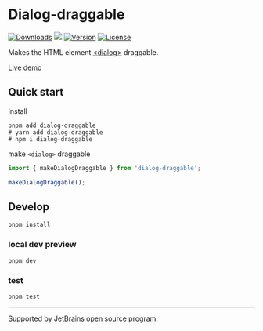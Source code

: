 # Dialog-draggable

<p>
  <a href="https://npmcharts.com/compare/dialog-draggable?minimal=true"><img src="https://img.shields.io/npm/dm/dialog-draggable.svg?sanitize=true" alt="Downloads"></a>
  <a href="https://www.jsdelivr.com/package/npm/dialog-draggable"><img src="https://data.jsdelivr.com/v1/package/npm/dialog-draggable/badge" ></a>
  <a href="https://www.npmjs.com/package/dialog-draggable"><img src="https://img.shields.io/npm/v/dialog-draggable.svg?sanitize=true" alt="Version"></a>
  <a href="https://www.npmjs.com/package/dialog-draggable"><img src="https://img.shields.io/npm/l/dialog-draggable.svg?sanitize=true" alt="License"></a>
</p>


Makes the HTML element [\<dialog\>] draggable.

[Live demo](https://naeemo.github.io/dialog-draggable)

## Quick start

Install

```shell
pnpm add dialog-draggable
# yarn add dialog-draggable
# npm i dialog-draggable
```

make `<dialog>` draggable

```typescript
import { makeDialogDraggable } from 'dialog-draggable';

makeDialogDraggable();
```

## Develop

```shell
pnpm install
```

### local dev preview

```shell
pnpm dev
```

### test

```shell
pnpm test
```

---

Supported
by [JetBrains open source program](https://www.jetbrains.com/community/opensource/#support?from=dialog-draggable).

[\<dialog\>]: https://developer.mozilla.org/en-US/docs/Web/HTML/Element/dialog

